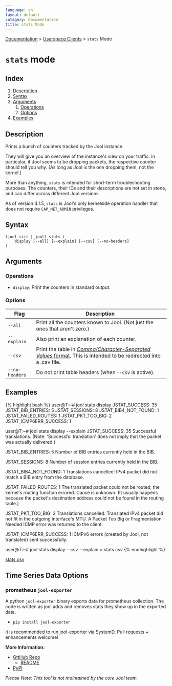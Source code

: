 ```yaml
---
language: en
layout: default
category: Documentation
title: stats Mode
---
```


[Documentation](documentation.html) > [Userspace Clients](documentation.html#userspace-clients) > `stats` Mode

# `stats` mode

## Index

1. [Description](#description)
2. [Syntax](#syntax)
3. [Arguments](#arguments)
   1. [Operations](#operations)
   2. [Options](#options)
4. [Examples](#examples)

## Description

Prints a bunch of counters tracked by the Jool instance.

They will give you an overview of the instance's view on your traffic. In particular, if Jool seems to be dropping packets, the respective counter should tell you why. (As long as Jool is the one dropping them, not the kernel.)

More than anything, `stats` is intended for short-term troubleshooting purposes. The counters, their IDs and their descriptions are not set in stone, and can differ across different Jool versions.

As of version 4.1.5, `stats` is Jool's only kernelside operation handler that does not require `CAP_NET_ADMIN` privileges.

## Syntax

	(jool_siit | jool) stats (
		display [--all] [--explain] [--csv] [--no-headers]
	)

## Arguments

### Operations

* `display`: Print the counters in standard output.

### Options

| Flag           | Description                                                                 |
|----------------|-----------------------------------------------------------------------------|
| `--all`        | Print all the counters known to Jool. (Not just the ones that aren't zero.) |
| `--explain`    | Also print an explanation of each counter.                                  |
| `--csv`        | Print the table in [_Comma/Character-Separated Values_ format](http://en.wikipedia.org/wiki/Comma-separated_values). This is intended to be redirected into a .csv file. |
| `--no-headers` | Do not print table headers (when `--csv` is active).                        |

## Examples

{% highlight bash %}
user@T:~# jool stats display
JSTAT_SUCCESS: 35
JSTAT_BIB_ENTRIES: 5
JSTAT_SESSIONS: 8
JSTAT_BIB4_NOT_FOUND: 1
JSTAT_FAILED_ROUTES: 1
JSTAT_PKT_TOO_BIG: 2
JSTAT_ICMP6ERR_SUCCESS: 1


user@T:~# jool stats display --explain
JSTAT_SUCCESS: 35
Successful translations. (Note: 'Successful translation' does not imply
that the packet was actually delivered.)

JSTAT_BIB_ENTRIES: 5
Number of BIB entries currently held in the BIB.

JSTAT_SESSIONS: 8
Number of session entries currently held in the BIB.

JSTAT_BIB4_NOT_FOUND: 1
Translations cancelled: IPv4 packet did not match a BIB entry from the
database.

JSTAT_FAILED_ROUTES: 1
The translated packet could not be routed; the kernel's routing function
errored. Cause is unknown. (It usually happens because the packet's
destination address could not be found in the routing table.)

JSTAT_PKT_TOO_BIG: 2
Translations cancelled: Translated IPv4 packet did not fit in the
outgoing interface's MTU. A Packet Too Big or Fragmentation Needed ICMP
error was returned to the client.

JSTAT_ICMP6ERR_SUCCESS: 1
ICMPv6 errors (created by Jool, not translated) sent successfully.


user@T:~# jool stats display --csv --explain > stats.csv
{% endhighlight %}

[stats.csv](../obj/stats.csv)

## Time Series Data Options

### prometheus `jool-exporter`

A python `jool-exporter` binary exports data for prometheus collection.
The code is written as jool adds and removes stats they show up in the
exported data.

* `pip install jool-exporter`

It is recommended to run jool-exporter via SystemD.
Pull requests + enhancements welcome!

**More Information:**

* [GttHub Repo](https://github.com/cooperlees/jool-exporter)
  * [README](https://github.com/cooperlees/jool-exporter/blob/main/README.md)
* [PyPI](https://pypi.org/project/jool-exporter/)

*Please Note: This tool is not maintained by the core Jool team.*
